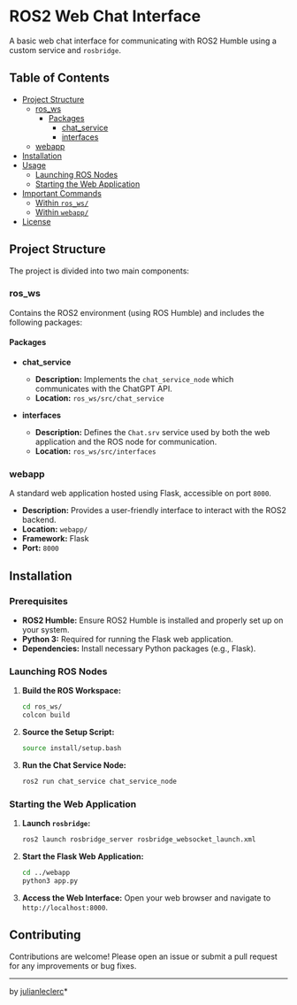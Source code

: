 # ROS2 Web Chat Interface

A basic web chat interface for communicating with ROS2 Humble using a custom service and `rosbridge`.

## Table of Contents

- [Project Structure](#project-structure)
  - [ros_ws](#ros_ws)
    - [Packages](#packages)
      - [chat_service](#chat_service)
      - [interfaces](#interfaces)
  - [webapp](#webapp)
- [Installation](#installation)
- [Usage](#usage)
  - [Launching ROS Nodes](#launching-ros-nodes)
  - [Starting the Web Application](#starting-the-web-application)
- [Important Commands](#important-commands)
  - [Within `ros_ws/`](#within-ros_ws)
  - [Within `webapp/`](#within-webapp)
- [License](#license)

## Project Structure

The project is divided into two main components:

### ros_ws

Contains the ROS2 environment (using ROS Humble) and includes the following packages:

#### Packages

- **chat_service**
  - **Description:** Implements the `chat_service_node` which communicates with the ChatGPT API.
  - **Location:** `ros_ws/src/chat_service`

- **interfaces**
  - **Description:** Defines the `Chat.srv` service used by both the web application and the ROS node for communication.
  - **Location:** `ros_ws/src/interfaces`

### webapp

A standard web application hosted using Flask, accessible on port `8000`.

- **Description:** Provides a user-friendly interface to interact with the ROS2 backend.
- **Location:** `webapp/`
- **Framework:** Flask
- **Port:** `8000`

## Installation

### Prerequisites

- **ROS2 Humble:** Ensure ROS2 Humble is installed and properly set up on your system.
- **Python 3:** Required for running the Flask web application.
- **Dependencies:** Install necessary Python packages (e.g., Flask).

### Launching ROS Nodes

1. **Build the ROS Workspace:**
   ```bash
   cd ros_ws/
   colcon build
   ```

2. **Source the Setup Script:**
   ```bash
   source install/setup.bash
   ```

3. **Run the Chat Service Node:**
   ```bash
   ros2 run chat_service chat_service_node
   ```

### Starting the Web Application

1. **Launch `rosbridge`:**
   ```bash
   ros2 launch rosbridge_server rosbridge_websocket_launch.xml
   ```

2. **Start the Flask Web Application:**
   ```bash
   cd ../webapp
   python3 app.py
   ```

3. **Access the Web Interface:**
   Open your web browser and navigate to `http://localhost:8000`.

## Contributing

Contributions are welcome! Please open an issue or submit a pull request for any improvements or bug fixes.

---

by [julianleclerc](https://github.com/julianleclerc)*
